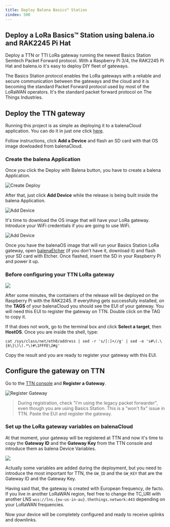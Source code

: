 ```yaml
---
title: Deploy Balena Basics™ Station
zindex: 500
---
```


## Deploy a LoRa Basics™ Station using balena.io and RAK2245 Pi Hat

Deploy a TTN or TTI LoRa gateway running the newest Basics Station Semtech Packet Forward protocol. With a Raspberry Pi 3/4, the RAK2245 Pi Hat and balena.io it's easy to deploy DIY fleet of gateways.

The Basics Station protocol enables the LoRa gateways with a reliable and secure communication between the gateways and the cloud and it is becoming the standard Packet Forward protocol used by most of the LoRaWAN operators. It's the standard packet forward protocol on The Things Industries.

## Deploy the TTN gateway

Running this project is as simple as deploying it to a balenaCloud application. You can do it in just one click [here](https://dashboard.balena-cloud.com/deploy?repoUrl=https://github.com/balenalabs/basicstation).

Follow instructions, click **Add a Device** and flash an SD card with that OS image dowloaded from balenaCloud.

### Create the balena Application

Once you click the Deploy with Balena button, you have to create a balena Application.

![Create Deploy](https://www.balena.io/blog/content/images/2020/07/create-deploy.png)

After that, just click **Add Device** while the release is being built inside the balena Application.

![Add Device](https://www.balena.io/blog/content/images/2020/07/add-device.png)

It's time to download the OS image that will have your LoRa gateway. Introduce your WiFi credentials if you are going to use WiFi.

![Add Device](https://www.balena.io/blog/content/images/2020/07/add-device-2.png)

Once you have the balenaOS image that will run your Basics Station LoRa gateway, open [balenaEtcher](https://www.balena.io/etcher/) (if you don't have it, download it) and flash your SD card with Etcher. Once flashed, insert the SD in your Raspberry Pi and power it up.

### Before configuring your TTN LoRa gateway

![](https://www.balena.io/blog/content/images/2020/07/new-app.png)

After some minutes, the containers of the release will be deployed on the Raspberry Pi with the RAK2245. If everything gets successfully installed, on the **TAGS** of your balenaCloud you should see the EUI of your gateway. You will need this EUI to register the gateway on TTN. Double click on the TAG to copy it.

If that does not work, go to the terminal box and click **Select a target**, then **HostOS**. Once you are inside the shell, type:

```cat /sys/class/net/eth0/address | sed -r 's/[:]+//g' | sed -e 's#\(.\{6\}\)\(.*\)#\1FFFE\2#g' ```

Copy the result and you are ready to register your gateway with this EUI.

## Configure the gateway on TTN

Go to the [TTN console](https://console.thethingsnetwork.org/) and **Register a Gateway**. 

![Register Gateway](https://www.balena.io/blog/content/images/2020/07/TTN-register-gateway.png)

> During registration, check "I'm using the legacy packet forwarder", even though you are using Basics Station. This is a "won't fix" issue in TTN. Paste the EUI and register the gateway.

### Set up the LoRa gateway variables on balenaCloud

At that moment, your gateway will be registered at TTN and now it's time to copy the **Gateway ID** and the **Gateway Key** from the TTN console and introduce them as balena Device Variables.

![](https://www.balena.io/blog/content/images/2020/07/add-device-variable.png)

Actually some variables are added during the deployment, but you need to introduce the most important for TTN, the ```GW_ID``` and the ```GW_KEY``` that are the Gateway ID and the Gateway Key.

Having said that, the gateway is created with European frequency, de facto. If you live in another LoRaWAN region, feel free to change the TC_URI with another LNS ```wss://lns.{eu-us-in-au}.thethings.network:443``` depending on your LoRaWAN frequencies.

Now your device will be completely configured and ready to receive uplinks and downlinks.  
